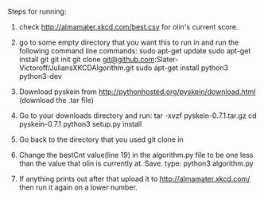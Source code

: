 Steps for running:
1. check http://almamater.xkcd.com/best.csv for olin's current score.
2. go to some empty directory that you want this to run in and run the 
following command line commands:
	sudo apt-get update
	sudo apt-get install git
	git init
	git clone git@github.com:Slater-Victoroff/JuliansXKCDAlgorithm.git
	sudo apt-get install python3 python3-dev

3. Download pyskein from http://pythonhosted.org/pyskein/download.html (download the .tar file)
4. Go to your downloads directory and run:
	tar -xvzf pyskein-0.7.1.tar.gz
	cd pyskein-0.7.1
	python3 setup.py install
5. Go back to the directory that you used git clone in
6. Change the bestCnt value(line 19) in the algorithm.py file to be one less than the value
that olin is currently at. Save.
type:
python3 algorithm.py

7. If anything prints out after that upload it to http://almamater.xkcd.com/
then run it again on a lower number.